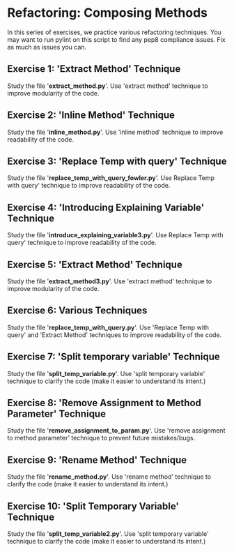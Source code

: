 # Refactoring: Composing Methods

In this series of exercises, we practice various refactoring techniques. You may want to run pylint on this script to find any pep8 compliance issues. Fix as much as issues you can.

## Exercise 1: 'Extract Method' Technique

Study the file '**extract_method.py**'. Use 'extract method' technique to improve modularity of the code. 

## Exercise 2: 'Inline Method' Technique

Study the file '**inline_method.py**'. Use 'inline method' technique to improve readability of the code. 

## Exercise 3: 'Replace Temp with query' Technique

Study the file '**replace_temp_with_query_fowler.py**'. Use Replace Temp with query' technique to improve readability of the code. 

## Exercise 4: 'Introducing Explaining Variable' Technique

Study the file '**introduce_explaining_variable3.py**'. Use Replace Temp with query' technique to improve readability of the code. 

## Exercise 5: 'Extract Method' Technique

Study the file '**extract_method3.py**'. Use 'extract method' technique to improve modularity of the code. 

## Exercise 6: Various Techniques

Study the file '**replace_temp_with_query.py**'. Use 'Replace Temp with query' and 'Extract Method' techniques to improve readability of the code.

## Exercise 7: 'Split temporary variable' Technique

Study the file '**split_temp_variable.py**'. Use 'split temporary variable' technique to clarify the code (make it easier to understand its intent.)

## Exercise 8: 'Remove Assignment to Method Parameter' Technique

Study the file '**remove_assignment_to_param.py**'. Use 'remove assignment to method parameter' technique to prevent future mistakes/bugs.

## Exercise 9: 'Rename Method' Technique

Study the file '**rename_method.py**'. Use 'rename method' technique to clarify the code (make it easier to understand its intent.)

## Exercise 10: 'Split Temporary Variable' Technique

Study the file '**split_temp_variable2.py**'. Use 'split temporary variable' technique to clarify the code (make it easier to understand its intent.)
